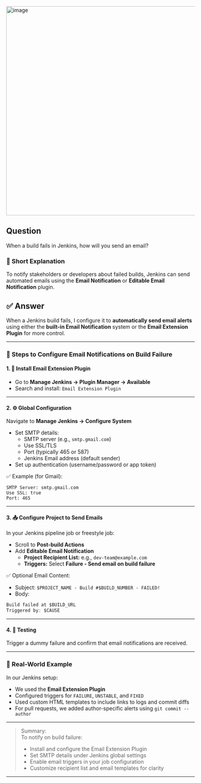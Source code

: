 


<img width="923" height="557" alt="image" src="https://github.com/user-attachments/assets/199e1760-6a7c-4987-a96a-f01de43bf086" />






















## Question  
When a build fails in Jenkins, how will you send an email?

### 📝 Short Explanation  
To notify stakeholders or developers about failed builds, Jenkins can send automated emails using the **Email Notification** or **Editable Email Notification** plugin.

## ✅ Answer  

When a Jenkins build fails, I configure it to **automatically send email alerts** using either the **built-in Email Notification** system or the **Email Extension Plugin** for more control.

---

### 🧭 Steps to Configure Email Notifications on Build Failure

#### 1. 🧩 **Install Email Extension Plugin**
- Go to **Manage Jenkins → Plugin Manager → Available**
- Search and install: `Email Extension Plugin`

---

#### 2. ⚙️ **Global Configuration**
Navigate to **Manage Jenkins → Configure System**  
- Set SMTP details:
  - SMTP server (e.g., `smtp.gmail.com`)
  - Use SSL/TLS
  - Port (typically 465 or 587)
  - Jenkins Email address (default sender)
- Set up authentication (username/password or app token)

✅ Example (for Gmail):
```text
SMTP Server: smtp.gmail.com
Use SSL: true
Port: 465
```

---

#### 3. 📤 **Configure Project to Send Emails**
In your Jenkins pipeline job or freestyle job:

- Scroll to **Post-build Actions**
- Add **Editable Email Notification**
  - **Project Recipient List:** e.g., `dev-team@example.com`
  - **Triggers:** Select **Failure - Send email on build failure**

✅ Optional Email Content:
- Subject: `$PROJECT_NAME - Build #$BUILD_NUMBER - FAILED!`
- Body:
```groovy
Build failed at $BUILD_URL
Triggered by: $CAUSE
```

---

#### 4. 🧪 **Testing**
Trigger a dummy failure and confirm that email notifications are received.

---

### 🧠 Real-World Example

In our Jenkins setup:
- We used the **Email Extension Plugin**
- Configured triggers for `FAILURE`, `UNSTABLE`, and `FIXED`
- Used custom HTML templates to include links to logs and commit diffs
- For pull requests, we added author-specific alerts using `git commit --author`

---

> Summary:  
> To notify on build failure:
> - Install and configure the Email Extension Plugin  
> - Set SMTP details under Jenkins global settings  
> - Enable email triggers in your job configuration  
> - Customize recipient list and email templates for clarity

---
